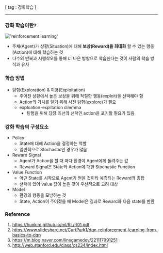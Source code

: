 [ tag : 강화학습 ]

---

### 강화 학습이란?

!['reinforcement learning'](http://web.stanford.edu/class/cs234/images/RL.png)

- 주체(Agent)가 상황(Situation)에 대해 **보상(Reward)을 최대화** 할 수 있는 행동(Action)에 대해 학습하는 것
- 다수의 반복과 시행착오를 통해 더 나은 방향으로 학습한다는 것이 사람의 학습 방식과 유사

### 학습 방법
- 탐험(Exploration) & 이용(Exploitation)
    - 주어진 상황에서 높은 보상을 위해 적절한 행동(exploit)을 선택해야 함
    - Action의 가치를 알기 위해 사전 탐험(explore)가 필요
    - exploation-explitation dilemma
        - 탐험을 위해 당장 최선의 선택인 action을 포기할 필요가 있음

### 강화 학습의 구성요소
- Policy
    - State에 대해 Action을 결정하는 역할
    - 일반적으로 Stochastic인 경우가 많음
- Reward Signal
    - Agent가 Action을 할 때 마다 환경이 Agent에게 돌려주는 값
    - Reward Signal은 State와 Action에 대한 Stochastic Function
- Value Function
    - 어떤 State를 시작으로 Agent가 얻을 것이라 예측되는 Reward의 총합
    - 선택에 있어 value 값이 높은 것이 우선적으로 고려 대상
- Model
    - 환경의 행동을 모방하는 것
    - State, Action이 주어졌을 때 Model은 결과로 Reward와 다음 state를 반환

### Reference
1. https://hunkim.github.io/ml/RL/rl01.pdf
2. https://www.slideshare.net/CurtPark1/dqn-reinforcement-learning-from-basics-to-dqn
3. https://m.blog.naver.com/linegamedev/221117991251
4. http://web.stanford.edu/class/cs234/index.html